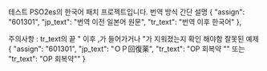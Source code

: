 <!-- HTML CODE-->
<html> 테스트 </html>
PSO2es의 한국어 패치 프로젝트입니다.
번역 방식 간단 설명
{
		"assign": "601301",
		"jp_text": "번역 이전 일본어 원문",
		"tr_text": "번역 이후 한국어"
},
  
주의사항 : tr_text의 끝 " 이후 ,가 들어가거나 "가 지워졌는지 확인 해야함
잘못된 예제
{
		"assign": "601301",
		"jp_text": "ＯＰ回復薬",
			"tr_text": "OP 회복약 "" 또는 "tr_text": "OP 회복약""
}
